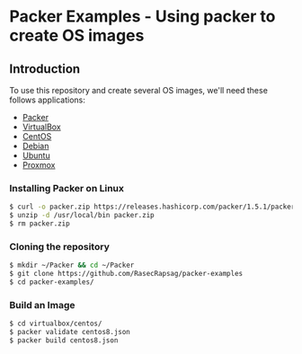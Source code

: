 # Packer Examples - Using packer to create OS images

## Introduction

To use this repository and create several OS images, we'll need these follows applications:

* [Packer](https://www.packer.io)
* [VirtualBox](https://www.virtualbox.org)
* [CentOS](https://www.centos.org)
* [Debian](https://www.debian.org)
* [Ubuntu](https://ubuntu.com/download/server)
* [Proxmox](https://www.proxmox.com)

### Installing Packer on Linux

```bash
$ curl -o packer.zip https://releases.hashicorp.com/packer/1.5.1/packer_1.5.1_linux_amd64.zip
$ unzip -d /usr/local/bin packer.zip
$ rm packer.zip
```

### Cloning the repository

```bash
$ mkdir ~/Packer && cd ~/Packer
$ git clone https://github.com/RasecRapsag/packer-examples
$ cd packer-examples/
```

### Build an Image

```bash
$ cd virtualbox/centos/
$ packer validate centos8.json
$ packer build centos8.json
```
